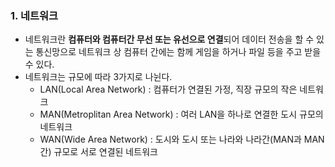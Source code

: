 ### 1. 네트워크
  - 네트워크란 **컴퓨터와 컴퓨터간 무선 또는 유선으로 연결**되어 데이터 전송을 할 수 있는 통신망으로 네트워크 상 컴퓨터 간에는 함께 게임을 하거나 파일 등을 주고 받을 수 있다.
  - 네트워크는 규모에 따라 3가지로 나뉜다.
    - LAN(Local Area Network) : 컴퓨터가 연결된 가정, 직장 규모의 작은 네트워크
    - MAN(Metroplitan Area Network) : 여러 LAN을 하나로 연결한 도시 규모의 네트워크
    - WAN(Wide Area Network) : 도시와 도시 또는 나라와 나라간(MAN과 MAN간) 규모로 서로 연결된 네트워크

<br/>

